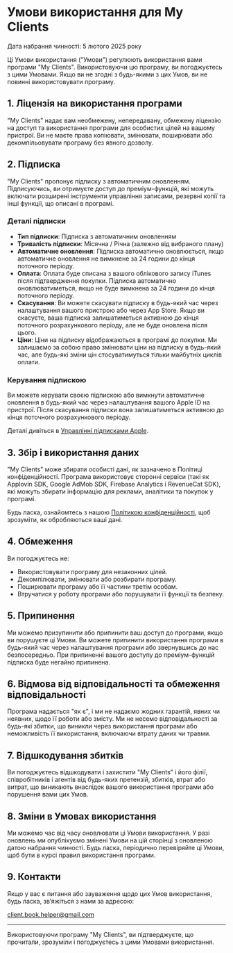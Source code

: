 # Умови використання для My Clients

Дата набрання чинності: 5 лютого 2025 року

Ці Умови використання ("Умови") регулюють використання вами програми "My Clients". Використовуючи цю програму, ви погоджуєтесь з цими Умовами. Якщо ви не згодні з будь-якими з цих Умов, ви не повинні використовувати програму.

## 1. Ліцензія на використання програми

"My Clients" надає вам необмежену, непередавану, обмежену ліцензію на доступ та використання програми для особистих цілей на вашому пристрої. Ви не маєте права копіювати, змінювати, поширювати або декомпільовувати програму без явного дозволу.

## 2. Підписка

"My Clients" пропонує підписку з автоматичним оновленням. Підписуючись, ви отримуєте доступ до преміум-функцій, які можуть включати розширені інструменти управління записами, резервні копії та інші функції, що описані в програмі.

### Деталі підписки

- **Тип підписки**: Підписка з автоматичним оновленням
- **Тривалість підписки**: Місячна / Річна (залежно від вибраного плану)
- **Автоматичне оновлення**: Підписка автоматично оновлюється, якщо автоматичне оновлення не вимкнене за 24 години до кінця поточного періоду.
- **Оплата**: Оплата буде списана з вашого облікового запису iTunes після підтвердження покупки. Підписка автоматично оновлюватиметься, якщо не буде вимкнена за 24 години до кінця поточного періоду.
- **Скасування**: Ви можете скасувати підписку в будь-який час через налаштування вашого пристрою або через App Store. Якщо ви скасуєте, ваша підписка залишатиметься активною до кінця поточного розрахункового періоду, але не буде оновлена після цього.
- **Ціни**: Ціни на підписку відображаються в програмі до покупки. Ми залишаємо за собою право змінювати ціни на підписку в будь-який час, але будь-які зміни цін стосуватимуться тільки майбутніх циклів оплати.

### Керування підпискою
Ви можете керувати своєю підпискою або вимкнути автоматичне оновлення в будь-який час через налаштування вашого Apple ID на пристрої. Після скасування підписки вона залишатиметься активною до кінця поточного розрахункового періоду.

Деталі дивіться в [Управлінні підписками Apple](https://support.apple.com/en-us/HT202039).

## 3. Збір і використання даних

"My Clients" може збирати особисті дані, як зазначено в Політиці конфіденційності. Програма використовує сторонні сервіси (такі як Applovin SDK, Google AdMob SDK, Firebase Analytics і RevenueCat SDK), які можуть збирати інформацію для реклами, аналітики та покупок у програмі.

Будь ласка, ознайомтесь з нашою [Політикою конфіденційності](https://github.com/kreatimont/my-clients-legal/blob/master/my-clients-privacy-policy-uk.md), щоб зрозуміти, як обробляються ваші дані.

## 4. Обмеження

Ви погоджуєтесь не:
- Використовувати програму для незаконних цілей.
- Декомпілювати, змінювати або розбирати програму.
- Поширювати програму або її частини третім особам.
- Втручатися у роботу програми або порушувати її функції та безпеку.

## 5. Припинення

Ми можемо призупинити або припинити ваш доступ до програми, якщо ви порушуєте ці Умови. Ви можете припинити використання програми в будь-який час через налаштування програми або звернувшись до нас безпосередньо. При припиненні вашого доступу до преміум-функцій підписка буде негайно припинена.

## 6. Відмова від відповідальності та обмеження відповідальності

Програма надається "як є", і ми не надаємо жодних гарантій, явних чи неявних, щодо її роботи або змісту. Ми не несемо відповідальності за будь-які збитки, що виникли через використання програми або неможливість її використання, включаючи втрату даних чи травми.

## 7. Відшкодування збитків

Ви погоджуєтесь відшкодувати і захистити "My Clients" і його філії, співробітників і агентів від будь-яких претензій, збитків, втрат або витрат, що виникають внаслідок вашого використання програми або порушення вами цих Умов.

## 8. Зміни в Умовах використання

Ми можемо час від часу оновлювати ці Умови використання. У разі оновлень ми опублікуємо змінені Умови на цій сторінці з оновленою датою набрання чинності. Будь ласка, періодично перевіряйте ці Умови, щоб бути в курсі правил використання програми.

## 9. Контакти

Якщо у вас є питання або зауваження щодо цих Умов використання, будь ласка, зв’яжіться з нами за адресою:

client.book.helper@gmail.com

---

Використовуючи програму "My Clients", ви підтверджуєте, що прочитали, зрозуміли і погоджуєтесь з цими Умовами використання.
